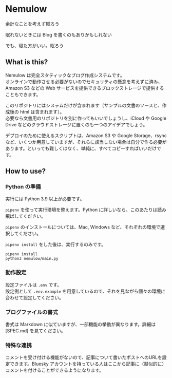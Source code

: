 # Nemulow

余計なことを考えず眠ろう

眠れないときには Blog を書くのもありかもしれない

でも、寝た方がいい。眠ろう

## What is this?

Nemulow は完全スタティックなブログ作成システムです。<br>
オンラインで動作させる必要がないのでセキュリティの懸念を考えずに済み、Amazon S3 などの Web サービスを提供できるブロックストレージで提供することもできます。

このリポジトリにはシステムだけが含まれます（サンプルの文書のソースと、作成後の html は含まれます）。<br>
必要なら文書用のリポジトリを別に作ってもいいでしょうし、iCloud や Google Drive などのクラウドストレージに置くのも一つのアイデアでしょう。

デプロイのために使えるスクリプトは、Amazon S3 や Google Storage、rsync など、いくつか用意していますが、それらに該当しない場合は自分で作る必要があります。といっても難しくはなく、単純に、すべてコピーすればいいだけです。

## How to use?

### Python の準備

実行には Python 3.9 以上が必要です。

`pipenv` を使って実行環境を整えます。Python に詳しいなら、このあたりは読み飛ばしてください。

`pipenv` のインストールについては、Mac, Windows など、それぞれの環境で選択してください。

`pipenv install` をした後は、実行するのみです。

```shell
pipenv install
python3 nemulow/main.py
```

### 動作設定

設定ファイルは `.env` です。<br>
設定例として `.env.example` を用意しているので、それを見ながら個々の環境に合わせて設定してください。

### ブログファイルの書式

書式は Markdown に似ていますが、一部機能の挙動が異なります。詳細は [SPEC.md] を見てください。

### 特殊な連携

コメントを受け付ける機能がないので、記事について書いたポストへのURLを設定できます。Bluesky アカウントを持っている人はここから記事に（擬似的に）コメントを付けることができるようになります。
